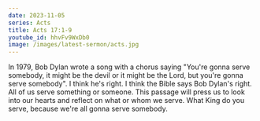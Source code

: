 ```yaml
---
date: 2023-11-05
series: Acts
title: Acts 17:1-9
youtube_id: hhvFv9WxDb0
image: /images/latest-sermon/acts.jpg
---
```

In 1979, Bob Dylan wrote a song with a chorus saying "You're gonna serve somebody, it might be the devil or it might be the Lord, but you're gonna serve somebody". I think he's right. I think the Bible says Bob Dylan's right. All of us serve something or someone. This passage will press us to look into our hearts and reflect on what or whom we serve. What King do you serve, because we're all gonna serve somebody. 
